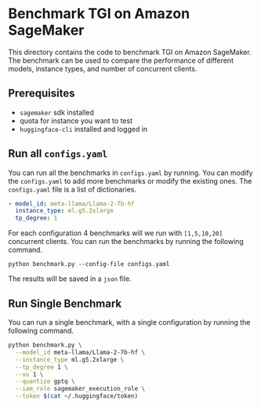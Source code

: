 # Benchmark TGI on Amazon SageMaker

This directory contains the code to benchmark TGI on Amazon SageMaker. The benchmark can be used to compare the performance of different models, instance types, and number of concurrent clients.

## Prerequisites

* `sagemaker` sdk installed
* quota for instance you want to test
* `huggingface-cli` installed and logged in

## Run all `configs.yaml`

You can run all the benchmarks in `configs.yaml` by running. You can modify the `configs.yaml` to add more benchmarks or modify the existing ones. The `configs.yaml` file is a list of dictionaries. 

```yaml
- model_id: meta-llama/Llama-2-7b-hf
  instance_type: ml.g5.2xlarge
  tp_degree: 1
```

For each configuration 4 benchmarks will we run with `[1,5,10,20]` concurrent clients. You can run the benchmarks by running the following command.

`python benchmark.py --config-file configs.yaml`

The results will be saved in a `json` file.


## Run Single Benchmark 

You can run a single benchmark, with a single configuration by running the following command. 

```bash
python benchmark.py \
  --model_id meta-llama/Llama-2-7b-hf \
  --instance_type ml.g5.2xlarge \
  --tp_degree 1 \
  --vu 1 \
  --quantize gptq \
  --iam_role sagemaker_execution_role \
  --token $(cat ~/.huggingface/token)
```
